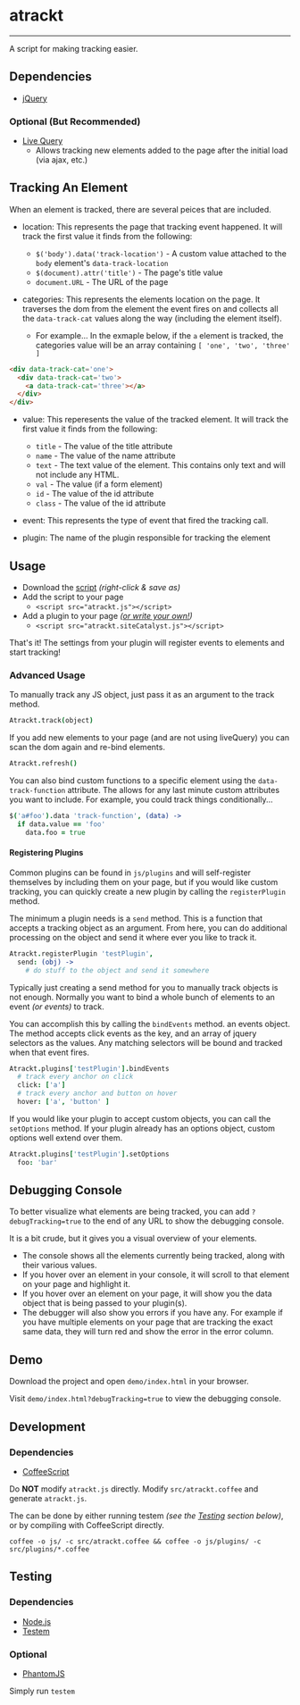 # atrackt
---

A script for making tracking easier.

## Dependencies

* [jQuery](http://jquery.com)

### Optional (But Recommended)

* [Live Query](https://github.com/brandonaaron/livequery)
  * Allows tracking new elements added to the page after the initial load (via ajax, etc.)

## Tracking An Element

When an element is tracked, there are several peices that are included.

* location: This represents the page that tracking event happened. It will track the first value it finds from the following:
  * `$('body').data('track-location')` - A custom value attached to the `body` element's `data-track-location`
  * `$(document).attr('title')` - The page's title value
  * `document.URL` - The URL of the page

* categories: This represents the elements location on the page.  It traverses the dom from the element the event fires on and collects all the `data-track-cat` values along the way (including the element itself).
  * For example... In the exmaple below, if the `a` element is tracked, the categories value will be an array containing `[ 'one', 'two', 'three' ]`

```html
<div data-track-cat='one'>
  <div data-track-cat='two'>
    <a data-track-cat='three'></a>
  </div>
</div>
```

* value: This reperesents the value of the tracked element.  It will track the first value it finds from the following:
  * `title` - The value of the title attribute
  * `name` - The value of the name attribute
  * `text` - The text value of the element. This contains only text and will not include any HTML.
  * `val` - The value (if a form element)
  * `id` - The value of the id attribute
  * `class` - The value of the id attribute

* event: This represents the type of event that fired the tracking call.

* plugin: The name of the plugin responsible for tracking the element

## Usage

* Download the [script](https://raw.github.com/brewster1134/atrackt/master/js/atrackt.js) _(right-click & save as)_
* Add the script to your page
  * `<script src="atrackt.js"></script>`
* Add a plugin to your page _([or write your own!](#registering-plugins))_
  * `<script src="atrackt.siteCatalyst.js"></script>`

That's it!  The settings from your plugin will register events to elements and start tracking!

### Advanced Usage

To manually track any JS object, just pass it as an argument to the track method.

```coffee
Atrackt.track(object)
```

If you add new elements to your page (and are not using liveQuery) you can scan the dom again and re-bind elements.

```coffee
Atrackt.refresh()
```

You can also bind custom functions to a specific element using the `data-track-function` attribute.  The allows for any last minute custom attributes you want to include. For example, you could track things conditionally...

```coffee
$('a#foo').data 'track-function', (data) ->
  if data.value == 'foo'
    data.foo = true
```

#### Registering Plugins

Common plugins can be found in `js/plugins` and will self-register themselves by including them on your page, but if you would like custom tracking, you can quickly create a new plugin by calling the `registerPlugin` method.

The minimum a plugin needs is a `send` method.  This is a function that accepts a tracking object as an argument.  From here, you can do additional processing on the object and send it where ever you like to track it.

```coffee
Atrackt.registerPlugin 'testPlugin',
  send: (obj) ->
    # do stuff to the object and send it somewhere
```

Typically just creating a send method for you to manually track objects is not enough.  Normally you want to bind a whole bunch of elements to an event _(or events)_ to track.

You can accomplish this by calling the `bindEvents` method. an events object.  The method accepts click events as the key, and an array of jquery selectors as the values.  Any matching selectors will be bound and tracked when that event fires.

```coffee
Atrackt.plugins['testPlugin'].bindEvents
  # track every anchor on click
  click: ['a']
  # track every anchor and button on hover
  hover: ['a', 'button' ]
```

If you would like your plugin to accept custom objects, you can call the `setOptions` method.  If your plugin already has an options object, custom options well extend over them.

```coffee
Atrackt.plugins['testPlugin'].setOptions
  foo: 'bar'
```

## Debugging Console

To better visualize what elements are being tracked, you can add `?debugTracking=true` to the end of any URL to show the debugging console.

It is a bit crude, but it gives you a visual overview of your elements.

* The console shows all the elements currently being tracked, along with their various values.
* If you hover over an element in your console, it will scroll to that element on your page and highlight it.
* If you hover over an element on your page, it will show you the data object that is being passed to your plugin(s).
* The debugger will also show you errors if you have any.  For example if you have multiple elements on your page that are tracking the exact same data, they will turn red and show the error in the error column.

## Demo

Download the project and open `demo/index.html` in your browser.

Visit `demo/index.html?debugTracking=true` to view the debugging console.

## Development

### Dependencies

* [CoffeeScript](http://coffeescript.org)

Do **NOT** modify `atrackt.js` directly.  Modify `src/atrackt.coffee` and generate `atrackt.js`.

The can be done by either running testem _(see the [Testing](#testing) section below)_, or by compiling with CoffeeScript directly.

`coffee -o js/ -c src/atrackt.coffee && coffee -o js/plugins/ -c src/plugins/*.coffee`

## Testing

### Dependencies

* [Node.js](http://nodejs.org)
* [Testem](https://github.com/airportyh/testem)

### Optional

* [PhantomJS](http://phantomjs.org)

Simply run `testem`
